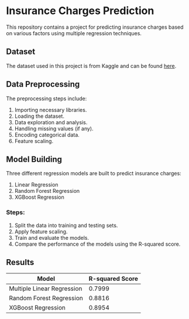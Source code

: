 # Insurance Charges Prediction

This repository contains a project for predicting insurance charges based on various factors using multiple regression techniques.

## Dataset

The dataset used in this project is from Kaggle and can be found [here](https://www.kaggle.com/mirichoi0218/insurance?select=insurance.csv).

## Data Preprocessing

The preprocessing steps include:

1. Importing necessary libraries.
2. Loading the dataset.
3. Data exploration and analysis.
4. Handling missing values (if any).
5. Encoding categorical data.
6. Feature scaling.

## Model Building

Three different regression models are built to predict insurance charges:

1. Linear Regression
2. Random Forest Regression
3. XGBoost Regression

### Steps:

1. Split the data into training and testing sets.
2. Apply feature scaling.
3. Train and evaluate the models.
4. Compare the performance of the models using the R-squared score.

## Results

| Model                      | R-squared Score |
|----------------------------|-----------------|
| Multiple Linear Regression | 0.7999          |
| Random Forest Regression   | 0.8816          |
| XGBoost Regression         | 0.8954          |

